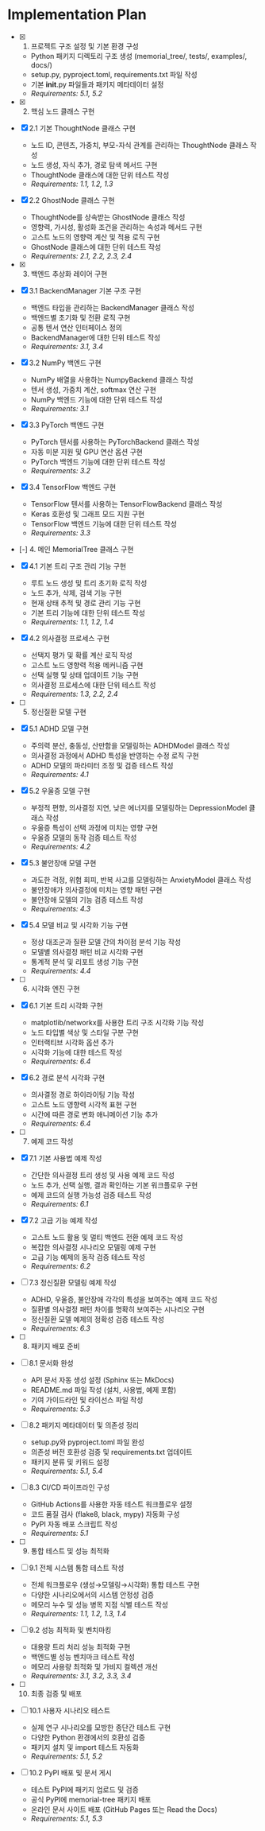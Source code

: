# Implementation Plan

- [x] 1. 프로젝트 구조 설정 및 기본 환경 구성
  - Python 패키지 디렉토리 구조 생성 (memorial_tree/, tests/, examples/, docs/)
  - setup.py, pyproject.toml, requirements.txt 파일 작성
  - 기본 __init__.py 파일들과 패키지 메타데이터 설정
  - _Requirements: 5.1, 5.2_

- [x] 2. 핵심 노드 클래스 구현
- [x] 2.1 기본 ThoughtNode 클래스 구현
  - 노드 ID, 콘텐츠, 가중치, 부모-자식 관계를 관리하는 ThoughtNode 클래스 작성
  - 노드 생성, 자식 추가, 경로 탐색 메서드 구현
  - ThoughtNode 클래스에 대한 단위 테스트 작성
  - _Requirements: 1.1, 1.2, 1.3_

- [x] 2.2 GhostNode 클래스 구현
  - ThoughtNode를 상속받는 GhostNode 클래스 작성
  - 영향력, 가시성, 활성화 조건을 관리하는 속성과 메서드 구현
  - 고스트 노드의 영향력 계산 및 적용 로직 구현
  - GhostNode 클래스에 대한 단위 테스트 작성
  - _Requirements: 2.1, 2.2, 2.3, 2.4_

- [x] 3. 백엔드 추상화 레이어 구현
- [x] 3.1 BackendManager 기본 구조 구현
  - 백엔드 타입을 관리하는 BackendManager 클래스 작성
  - 백엔드별 초기화 및 전환 로직 구현
  - 공통 텐서 연산 인터페이스 정의
  - BackendManager에 대한 단위 테스트 작성
  - _Requirements: 3.1, 3.4_

- [x] 3.2 NumPy 백엔드 구현
  - NumPy 배열을 사용하는 NumpyBackend 클래스 작성
  - 텐서 생성, 가중치 계산, softmax 연산 구현
  - NumPy 백엔드 기능에 대한 단위 테스트 작성
  - _Requirements: 3.1_

- [x] 3.3 PyTorch 백엔드 구현
  - PyTorch 텐서를 사용하는 PyTorchBackend 클래스 작성
  - 자동 미분 지원 및 GPU 연산 옵션 구현
  - PyTorch 백엔드 기능에 대한 단위 테스트 작성
  - _Requirements: 3.2_

- [x] 3.4 TensorFlow 백엔드 구현
  - TensorFlow 텐서를 사용하는 TensorFlowBackend 클래스 작성
  - Keras 호환성 및 그래프 모드 지원 구현
  - TensorFlow 백엔드 기능에 대한 단위 테스트 작성
  - _Requirements: 3.3_

- [-] 4. 메인 MemorialTree 클래스 구현
- [x] 4.1 기본 트리 구조 관리 기능 구현
  - 루트 노드 생성 및 트리 초기화 로직 작성
  - 노드 추가, 삭제, 검색 기능 구현
  - 현재 상태 추적 및 경로 관리 기능 구현
  - 기본 트리 기능에 대한 단위 테스트 작성
  - _Requirements: 1.1, 1.2, 1.4_

- [x] 4.2 의사결정 프로세스 구현

  - 선택지 평가 및 확률 계산 로직 작성
  - 고스트 노드 영향력 적용 메커니즘 구현
  - 선택 실행 및 상태 업데이트 기능 구현
  - 의사결정 프로세스에 대한 단위 테스트 작성
  - _Requirements: 1.3, 2.2, 2.4_

- [ ] 5. 정신질환 모델 구현
- [x] 5.1 ADHD 모델 구현





  - 주의력 분산, 충동성, 산만함을 모델링하는 ADHDModel 클래스 작성
  - 의사결정 과정에서 ADHD 특성을 반영하는 수정 로직 구현
  - ADHD 모델의 파라미터 조정 및 검증 테스트 작성
  - _Requirements: 4.1_

- [x] 5.2 우울증 모델 구현





  - 부정적 편향, 의사결정 지연, 낮은 에너지를 모델링하는 DepressionModel 클래스 작성
  - 우울증 특성이 선택 과정에 미치는 영향 구현
  - 우울증 모델의 동작 검증 테스트 작성
  - _Requirements: 4.2_

- [x] 5.3 불안장애 모델 구현





  - 과도한 걱정, 위험 회피, 반복 사고를 모델링하는 AnxietyModel 클래스 작성
  - 불안장애가 의사결정에 미치는 영향 패턴 구현
  - 불안장애 모델의 기능 검증 테스트 작성
  - _Requirements: 4.3_

- [x] 5.4 모델 비교 및 시각화 기능 구현





  - 정상 대조군과 질환 모델 간의 차이점 분석 기능 작성
  - 모델별 의사결정 패턴 비교 시각화 구현
  - 통계적 분석 및 리포트 생성 기능 구현
  - _Requirements: 4.4_

- [ ] 6. 시각화 엔진 구현
- [x] 6.1 기본 트리 시각화 구현





  - matplotlib/networkx를 사용한 트리 구조 시각화 기능 작성
  - 노드 타입별 색상 및 스타일 구분 구현
  - 인터랙티브 시각화 옵션 추가
  - 시각화 기능에 대한 테스트 작성
  - _Requirements: 6.4_

- [x] 6.2 경로 분석 시각화 구현





  - 의사결정 경로 하이라이팅 기능 작성
  - 고스트 노드 영향력 시각적 표현 구현
  - 시간에 따른 경로 변화 애니메이션 기능 추가
  - _Requirements: 6.4_

- [ ] 7. 예제 코드 작성
- [x] 7.1 기본 사용법 예제 작성





  - 간단한 의사결정 트리 생성 및 사용 예제 코드 작성
  - 노드 추가, 선택 실행, 결과 확인하는 기본 워크플로우 구현
  - 예제 코드의 실행 가능성 검증 테스트 작성
  - _Requirements: 6.1_

- [x] 7.2 고급 기능 예제 작성





  - 고스트 노드 활용 및 멀티 백엔드 전환 예제 코드 작성
  - 복잡한 의사결정 시나리오 모델링 예제 구현
  - 고급 기능 예제의 동작 검증 테스트 작성
  - _Requirements: 6.2_

- [ ] 7.3 정신질환 모델링 예제 작성
  - ADHD, 우울증, 불안장애 각각의 특성을 보여주는 예제 코드 작성
  - 질환별 의사결정 패턴 차이를 명확히 보여주는 시나리오 구현
  - 정신질환 모델 예제의 정확성 검증 테스트 작성
  - _Requirements: 6.3_

- [ ] 8. 패키지 배포 준비
- [ ] 8.1 문서화 완성
  - API 문서 자동 생성 설정 (Sphinx 또는 MkDocs)
  - README.md 파일 작성 (설치, 사용법, 예제 포함)
  - 기여 가이드라인 및 라이선스 파일 작성
  - _Requirements: 5.3_

- [ ] 8.2 패키지 메타데이터 및 의존성 정리
  - setup.py와 pyproject.toml 파일 완성
  - 의존성 버전 호환성 검증 및 requirements.txt 업데이트
  - 패키지 분류 및 키워드 설정
  - _Requirements: 5.1, 5.4_

- [ ] 8.3 CI/CD 파이프라인 구성
  - GitHub Actions를 사용한 자동 테스트 워크플로우 설정
  - 코드 품질 검사 (flake8, black, mypy) 자동화 구성
  - PyPI 자동 배포 스크립트 작성
  - _Requirements: 5.1_

- [ ] 9. 통합 테스트 및 성능 최적화
- [ ] 9.1 전체 시스템 통합 테스트 작성
  - 전체 워크플로우 (생성→모델링→시각화) 통합 테스트 구현
  - 다양한 시나리오에서의 시스템 안정성 검증
  - 메모리 누수 및 성능 병목 지점 식별 테스트 작성
  - _Requirements: 1.1, 1.2, 1.3, 1.4_

- [ ] 9.2 성능 최적화 및 벤치마킹
  - 대용량 트리 처리 성능 최적화 구현
  - 백엔드별 성능 벤치마크 테스트 작성
  - 메모리 사용량 최적화 및 가비지 컬렉션 개선
  - _Requirements: 3.1, 3.2, 3.3, 3.4_

- [ ] 10. 최종 검증 및 배포
- [ ] 10.1 사용자 시나리오 테스트
  - 실제 연구 시나리오를 모방한 종단간 테스트 구현
  - 다양한 Python 환경에서의 호환성 검증
  - 패키지 설치 및 import 테스트 자동화
  - _Requirements: 5.1, 5.2_

- [ ] 10.2 PyPI 배포 및 문서 게시
  - 테스트 PyPI에 패키지 업로드 및 검증
  - 공식 PyPI에 memorial-tree 패키지 배포
  - 온라인 문서 사이트 배포 (GitHub Pages 또는 Read the Docs)
  - _Requirements: 5.1, 5.3_